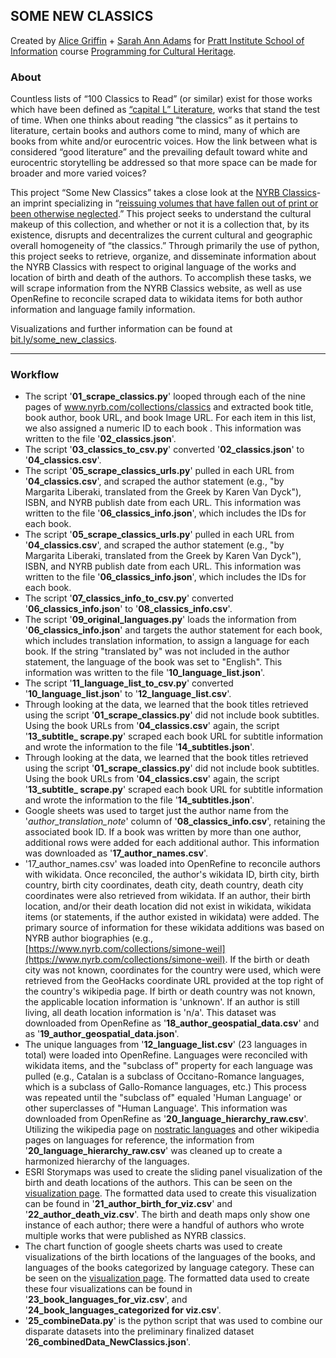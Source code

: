 ## SOME NEW CLASSICS
Created by [Alice Griffin](https://twitter.com/AliceLGriff) + [Sarah Ann Adams](https://twitter.com/_sarahannadams) for [Pratt Institute School of Information](https://www.pratt.edu/academics/information/) course [Programming for Cultural Heritage](http://pfch.nyc/). 
### About

Countless lists of “100 Classics to Read” (or similar) exist for those works which have been defined as [“capital L” Literature](http://www.electricka.com/etaf/muses/literature/literature_popups/whats_literature.htm), works that stand the test of time. When one thinks about reading “the classics” as it pertains to literature, certain books and authors come to mind, many of which are books from white and/or eurocentric voices. How the link between what is considered “good literature” and the prevailing default toward white and eurocentric storytelling be addressed so that more space can be made for broader and more varied voices?

This project “Some New Classics” takes a close look at the  [NYRB Classics](https://www.nyrb.com/collections/classics)- an imprint specializing in “[reissuing volumes that have fallen out of print or been otherwise neglected](https://www.nytimes.com/2018/04/09/style/new-york-review-books-classics.html).” This project seeks to understand the cultural makeup of this collection, and whether or not it is a collection that, by its existence, disrupts and decentralizes the current cultural and geographic overall homogeneity of “the classics.” Through primarily the use of python, this project seeks to retrieve, organize, and disseminate information about the NYRB Classics with respect to original language of the works and location of birth and death of the authors. To accomplish these tasks, we will scrape information from the NYRB Classics website, as well as use OpenRefine to reconcile scraped data to wikidata items for both author information and language family information.

Visualizations and further information can be found at [bit.ly/some_new_classics](http://bit.ly/some_new_classics).

***
### Workflow
* The script '**01_scrape_classics.py**' looped through each of the nine pages of www.nyrb.com/collections/classics and extracted book title, book author, book URL, and book Image URL. For each item in this list, we also assigned a numeric ID to each book . This information was written to the file '**02_classics.json**'.
* The script '**03_classics_to_csv.py**' converted '**02_classics.json**' to '**04_classics.csv**'. 
* The script '**05_scrape_classics_urls.py**' pulled in  each URL from '**04_classics.csv**', and scraped the author statement (e.g., "by Margarita Liberaki, translated from the Greek by Karen Van Dyck"), ISBN, and NYRB publish date from each URL. This information was written to the file '**06_classics_info.json**', which includes the IDs for each book.
* The script '**05_scrape_classics_urls.py**' pulled in  each URL from '**04_classics.csv**', and scraped the author statement (e.g., "by Margarita Liberaki, translated from the Greek by Karen Van Dyck"), ISBN, and NYRB publish date from each URL. This information was written to the file '**06_classics_info.json**', which includes the IDs for each book.  
* The script '**07_classics_info_to_csv.py**' converted '**06_classics_info.json**' to '**08_classics_info.csv**'. 
* The script '**09_original_languages.py**' loads the information from '**06_classics_info.json**'  and targets the author statement for each book, which includes translation information, to assign a language for each book. If the string "translated by" was not included in the author statement, the language of the book was set to "English". This information was written to the file '**10_language_list.json**'.
* The script '**11_language_list_to_csv.py**' converted '**10_language_list.json**' to '**12_language_list.csv**'. 
* Through looking at the data, we learned that the book titles retrieved using the script '**01_scrape_classics.py**' did not include book subtitles. Using the book URLs from '**04_classics.csv**'  again, the script '**13_subtitle_ scrape.py**' scraped each book URL for subtitle information and wrote the information to the file '**14_subtitles.json**'.
* Through looking at the data, we learned that the book titles retrieved using the script '**01_scrape_classics.py**' did not include book subtitles. Using the book URLs from '**04_classics.csv**'  again, the script '**13_subtitle_ scrape.py**' scraped each book URL for subtitle information and wrote the information to the file '**14_subtitles.json**'.
* Google sheets  was used to target just the author name  from the  '_author_translation_note_' column of '**08_classics_info.csv**', retaining the associated book ID. If a book was written by more than one author, additional rows were added for each additional author. This information was downloaded as '**17_author_names.csv**'.
* '17_author_names.csv' was loaded into OpenRefine to reconcile authors with wikidata. Once reconciled, the author's wikidata ID, birth city, birth country, birth city coordinates, death city, death country, death city coordinates were also retrieved from wikidata. If an author, their birth location, and/or their death location did not exist in wikidata, wikidata items (or statements, if the author existed in wikidata) were added. The primary source of information for these wikidata additions was based on NYRB author biographies (e.g., [https://www.nyrb.com/collections/simone-weil](https://www.nyrb.com/collections/simone-weil). If the birth or death city was not known, coordinates for the country were used, which were retrieved from the GeoHacks coordinate URL provided at the top right of the country's wikipedia page. If birth or death country was not known, the applicable location information is 'unknown'. If an author is still living, all death location information is 'n/a'.  This dataset was downloaded from OpenRefine as '**18_author_geospatial_data.csv**' and as '**19_author_geospatial_data.json**'.
* The unique languages from '**12_language_list.csv**' (23 languages in total)  were loaded into OpenRefine. Languages were reconciled with wikidata items, and the "subclass of" property for each language was pulled (e.g., Catalan is a subclass of Occitano-Romance languages, which is a subclass of Gallo-Romance languages, etc.) This process was repeated until the "subclass of" equaled 'Human Language' or other superclasses of "Human Language'. This information was downloaded from OpenRefine as '**20_language_hierarchy_raw.csv**'. Utilizing  the wikipedia page on [nostratic languages](https://en.wikipedia.org/wiki/Nostratic_languages) and other wikipedia pages on languages for reference, the information from '**20_language_hierarchy_raw.csv**' was cleaned up to create a harmonized hierarchy of the languages. 
* ESRI Storymaps was used to create the sliding panel visualization of the birth and death locations of the authors. This can  be seen on the [visualization page](https://sites.google.com/view/some-new-classics/visualizations). The formatted data used to create this visualization can be found in '**21_author_birth_for_viz.csv**' and '**22_author_death_viz.csv**'. The birth and death maps only show one instance of each author; there were a handful of authors who wrote multiple works that were published as NYRB classics. 
* The chart function of google sheets charts was used to create visualizations of the birth locations of the languages of the books, and languages of the books categorized by language category. These can be seen on the [visualization page](https://sites.google.com/view/some-new-classics/visualizations). The formatted data used to create these four visualizations can be found in '**23_book_languages_for_viz.csv**', and '**24_book_languages_categorized for viz.csv**'. 
* '**25_combineData.py**' is the python script that was used to combine our disparate datasets into the preliminary finalized dataset '**26_combinedData_NewClassics.json**'.

